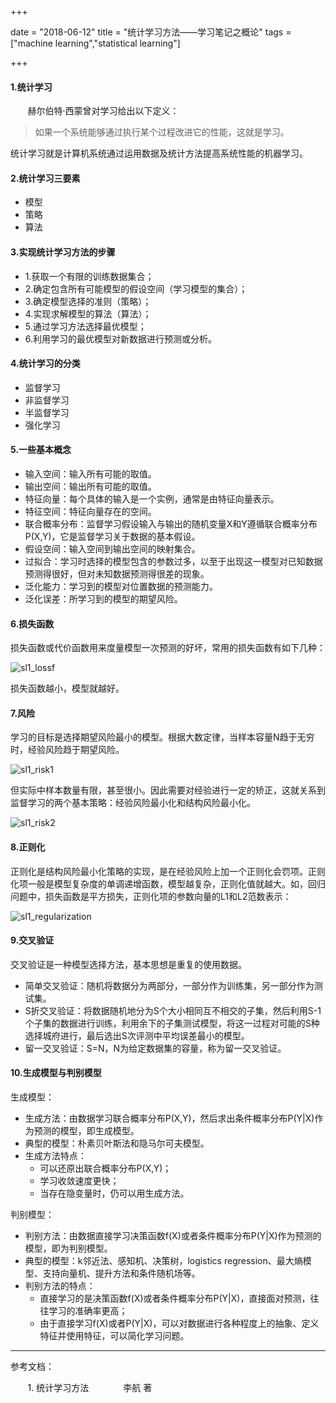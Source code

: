 +++

date = "2018-06-12"
title = "统计学习方法——学习笔记之概论"
tags = ["machine learning","statistical learning"]


+++

#### 1.统计学习

&nbsp; &nbsp; &nbsp; &nbsp;赫尔伯特·西蒙曾对学习给出以下定义：

>如果一个系统能够通过执行某个过程改进它的性能，这就是学习。

统计学习就是计算机系统通过运用数据及统计方法提高系统性能的机器学习。

<!--more-->

#### 2.统计学习三要素

* 模型
* 策略
* 算法

#### 3.实现统计学习方法的步骤

* 1.获取一个有限的训练数据集合；
* 2.确定包含所有可能模型的假设空间（学习模型的集合）；
* 3.确定模型选择的准则（策略）；
* 4.实现求解模型的算法（算法）；
* 5.通过学习方法选择最优模型；
* 6.利用学习的最优模型对新数据进行预测或分析。


#### 4.统计学习的分类
* 监督学习
* 非监督学习
* 半监督学习
* 强化学习


#### 5.一些基本概念
* 输入空间：输入所有可能的取值。
* 输出空间：输出所有可能的取值。
* 特征向量：每个具体的输入是一个实例，通常是由特征向量表示。
* 特征空间：特征向量存在的空间。
* 联合概率分布：监督学习假设输入与输出的随机变量X和Y遵循联合概率分布P(X,Y)，它是监督学习关于数据的基本假设。
* 假设空间：输入空间到输出空间的映射集合。
* 过拟合：学习时选择的模型包含的参数过多，以至于出现这一模型对已知数据预测得很好，但对未知数据预测得很差的现象。
* 泛化能力：学习到的模型对位置数据的预测能力。
* 泛化误差：所学习到的模型的期望风险。


#### 6.损失函数

损失函数或代价函数用来度量模型一次预测的好坏，常用的损失函数有如下几种：

![sl1_lossf](http://liuao.tech/images/sl1_lossf.png)

损失函数越小，模型就越好。


#### 7.风险

学习的目标是选择期望风险最小的模型。根据大数定律，当样本容量N趋于无穷时，经验风险趋于期望风险。

![sl1_risk1](http://liuao.tech/images/sl1_risk1.png)

但实际中样本数量有限，甚至很小。因此需要对经验进行一定的矫正，这就关系到监督学习的两个基本策略：经验风险最小化和结构风险最小化。

![sl1_risk2](http://liuao.tech/images/sl1_risk2.png)

#### 8.正则化
正则化是结构风险最小化策略的实现，是在经验风险上加一个正则化会罚项。正则化项一般是模型复杂度的单调递增函数，模型越复杂，正则化值就越大。如，回归问题中，损失函数是平方损失，正则化项的参数向量的L1和L2范数表示：

![sl1_regularization](http://liuao.tech/images/sl1_regularization.png)

#### 9.交叉验证

交叉验证是一种模型选择方法，基本思想是重复的使用数据。

* 简单交叉验证：随机将数据分为两部分，一部分作为训练集，另一部分作为测试集。
* S折交叉验证：将数据随机地分为S个大小相同互不相交的子集，然后利用S-1个子集的数据进行训练，利用余下的子集测试模型，将这一过程对可能的S种选择城府进行，最后选出S次评测中平均误差最小的模型。
* 留一交叉验证：S=N，N为给定数据集的容量，称为留一交叉验证。

#### 10.生成模型与判别模型
生成模型：

* 生成方法：由数据学习联合概率分布P(X,Y)，然后求出条件概率分布P(Y|X)作为预测的模型，即生成模型。
* 典型的模型：朴素贝叶斯法和隐马尔可夫模型。
* 生成方法特点：
    * 可以还原出联合概率分布P(X,Y)；
    * 学习收敛速度更快；
    * 当存在隐变量时，仍可以用生成方法。

判别模型：

* 判别方法：由数据直接学习决策函数f(X)或者条件概率分布P(Y|X)作为预测的模型，即为判别模型。
* 典型的模型：k邻近法、感知机、决策树，logistics regression、最大熵模型、支持向量机、提升方法和条件随机场等。
* 判别方法的特点：
    * 直接学习的是决策函数f(X)或者条件概率分布P(Y|X)，直接面对预测，往往学习的准确率更高；
    * 由于直接学习f(X)或者P(Y|X)，可以对数据进行各种程度上的抽象、定义特征并使用特征，可以简化学习问题。


***

参考文档：

&nbsp; &nbsp; &nbsp; &nbsp;1. 统计学习方法&nbsp; &nbsp; &nbsp; &nbsp;&nbsp; &nbsp; &nbsp; &nbsp;李航 著